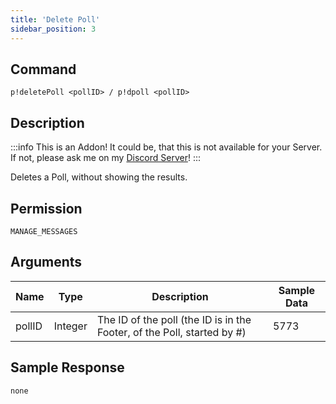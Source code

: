 ```yaml
---
title: 'Delete Poll'
sidebar_position: 3
---
```


## Command
```
p!deletePoll <pollID> / p!dpoll <pollID>
```

## Description
:::info
This is an Addon! It could be, that this is not available for your Server. If not, please ask me on my [Discord Server](https://discord.gg/rsTpm8e)!
:::

Deletes a Poll, without showing the results.

## Permission
`MANAGE_MESSAGES`

## Arguments
| Name | Type | Description | Sample Data |
| ---- | ---- | ----------- | ----------- |
| pollID | Integer | The ID of the poll (the ID is in the Footer, of the Poll, started by #) | 5773 |

## Sample Response
```
none
```
